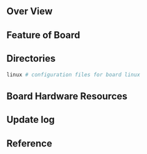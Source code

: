 ## Over View

## Feature of Board

## Directories

```sh
linux # configuration files for board linux
```

## Board Hardware Resources

## Update log

## Reference
